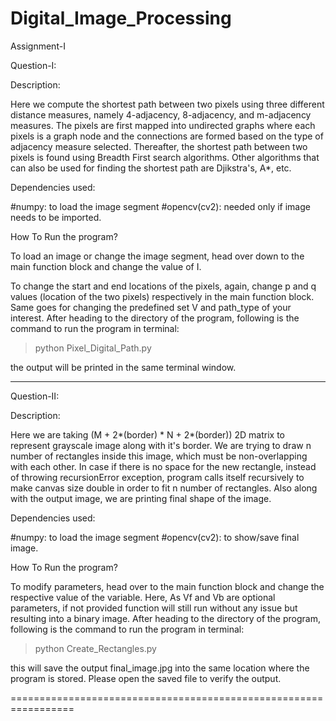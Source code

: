 
# Digital_Image_Processing

Assignment-I

Question-I:

Description:

Here we compute the shortest path between two pixels using three different distance measures, namely 4-adjacency, 8-adjacency, and m-adjacency measures.
The pixels are first mapped into undirected graphs where each pixels is a graph node and the connections are formed based on the type of adjacency measure selected.
Thereafter, the shortest path between two pixels is found using Breadth First search algorithms. Other algorithms that can also be used for finding the shortest path are Djikstra's, A*, etc.


Dependencies used:
 
#numpy: to load the image segment 
#opencv(cv2): needed only if image needs to be imported.


How To Run the program?

To load an image or change the image segment, head over down to the main function block and change the value of I.

To change the start and end locations of the pixels, again, change p and q values (location of the two pixels) respectively in the main function block. Same goes for changing the predefined set V and path_type of your interest. After heading to the directory of the program, following is the command to run the program in terminal:

> python Pixel_Digital_Path.py

the output will be printed in the same terminal window.


-----------------------------------------------------------------


Question-II:

Description:

Here we are taking (M + 2*(border) * N + 2*(border)) 2D matrix to represent grayscale image along with it's border. We are trying to draw n number of rectangles inside this image, which must be non-overlapping with each other. In case if there is no space for the new rectangle, instead of throwing recursionError exception, program calls itself recursively to make canvas size double in order to fit n number of rectangles. Also along with the output image, we are printing final shape of the image.


Dependencies used:
 
#numpy: to load the image segment 
#opencv(cv2): to show/save final image.


How To Run the program?

To modify parameters, head over to the main function block and change the respective value of the variable.
Here, As Vf and Vb are optional parameters, if not provided function will still run without any issue but resulting into a binary image. After heading to the directory of the program, following is the command to run the program in terminal:

> python Create_Rectangles.py

this will save the output final_image.jpg into the same location where the program is stored. Please open the saved file to verify the output.

=================================================================
